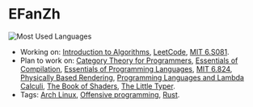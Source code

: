 # EFanZh

![Most Used Languages](https://github-readme-stats.vercel.app/api/top-langs/?username=EFanZh&layout=compact&langs_count=8)

- Working on:
  [Introduction to Algorithms](https://github.com/EFanZh/Introduction-to-Algorithms),
  [LeetCode](https://github.com/EFanZh/LeetCode),
  [MIT 6.S081](https://github.com/EFanZh/xv6-labs-2020).
- Plan to work on:
  [Category Theory for Programmers](https://github.com/EFanZh/CTfP-Challenges),
  [Essentials of Compilation](https://github.com/EFanZh/Essentials-of-Compilation-Exercises),
  [Essentials of Programming Languages](https://github.com/EFanZh/EOPL-Exercises),
  [MIT 6.824](https://pdos.csail.mit.edu/6.824/),
  [Physically Based Rendering](https://www.pbr-book.org),
  [Programming Languages and Lambda Calculi](https://www.cs.utah.edu/~mflatt/past-courses/cs7520/public_html/s06/notes.pdf),
  [The Book of Shaders](https://thebookofshaders.com),
  [The Little Typer](https://thelittletyper.com).
- Tags:
  [Arch Linux](https://archlinux.org),
  [Offensive programming](https://en.wikipedia.org/wiki/Offensive_programming),
  [Rust](https://www.rust-lang.org).
